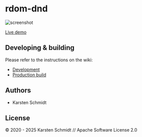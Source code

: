 # rdom-dnd

![screenshot](https://raw.githubusercontent.com/thi-ng/umbrella/develop/assets/examples/rdom-dnd.png)

[Live demo](http://demo.thi.ng/umbrella/rdom-dnd/)

## Developing & building

Please refer to the instructions on the wiki:

- [Development](https://github.com/thi-ng/umbrella/wiki/Development-mode-for-examples-using-thi.ng-meta%E2%80%90css)
- [Production build](https://github.com/thi-ng/umbrella/wiki/Example-build-instructions)

## Authors

- Karsten Schmidt

## License

&copy; 2020 - 2025 Karsten Schmidt // Apache Software License 2.0
